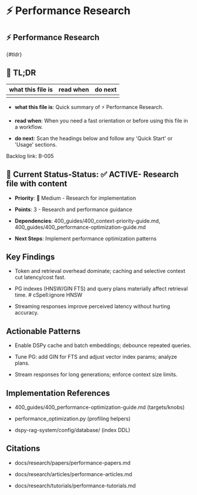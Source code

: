 

# ⚡ Performance Research

## ⚡ Performance Research

{#tldr}

## 🔎 TL;DR

| what this file is | read when | do next |
|---|---|---|
|  |  |  |

- **what this file is**: Quick summary of ⚡ Performance Research.

- **read when**: When you need a fast orientation or before using this file in a workflow.

- **do next**: Scan the headings below and follow any 'Quick Start' or 'Usage' sections.

Backlog link: B-005

## 🎯 **Current Status**-**Status**: ✅ **ACTIVE**- Research file with content

- **Priority**: 🔧 Medium - Research for implementation

- **Points**: 3 - Research and performance guidance

- **Dependencies**: 400_guides/400_context-priority-guide.md, 400_guides/400_performance-optimization-guide.md

- **Next Steps**: Implement performance optimization patterns

## Key Findings

- Token and retrieval overhead dominate; caching and selective context cut latency/cost fast.

- PG indexes (HNSW/GIN FTS) and query plans materially affect retrieval time.  # cSpell:ignore HNSW

- Streaming responses improve perceived latency without hurting accuracy.

## Actionable Patterns

- Enable DSPy cache and batch embeddings; debounce repeated queries.

- Tune PG: add GIN for FTS and adjust vector index params; analyze plans.

- Stream responses for long generations; enforce context size limits.

## Implementation References

- 400_guides/400_performance-optimization-guide.md (targets/knobs)

- performance_optimization.py (profiling helpers)

- dspy-rag-system/config/database/ (index DDL)

## Citations

- docs/research/papers/performance-papers.md

- docs/research/articles/performance-articles.md

- docs/research/tutorials/performance-tutorials.md
